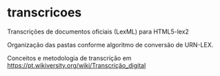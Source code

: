 # transcricoes
Transcrições de documentos oficiais (LexML) para HTML5-lex2

Organização das pastas conforme algoritmo de conversão de URN-LEX.

Conceitos e metodologia de transcrição em https://pt.wikiversity.org/wiki/Transcrição_digital



